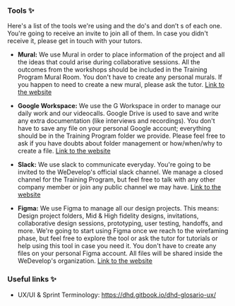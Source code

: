 ### Tools :sparkles:

Here's a list of the tools we're using and the do's and don’t s of each one. You're going to receive an invite to join all of them. In case you didn't receive it, please get in touch with your tutors.

- **Mural:**
We use Mural in order to place information of the project and all the ideas that could arise during collaborative sessions. All the outcomes from the workshops should be included in the Training Program Mural Room. You don't have to create any personal murals. If you happen to need to create a new mural, please ask the tutor.
[Link to the website](https://www.mural.co/)

- **Google Workspace:**
We use the G Workspace in order to manage our daily work and our videocalls. Google Drive is used to save and write any extra documentation (like interviews and recordings). You don't have to save any file on your personal Google account; everything should be in the Training Program folder we provide. Please feel free to ask if you have doubts about folder management or how/when/why to create a file.
[Link to the website](https://workspace.google.com/intl/es-419/features/)

- **Slack:**
We use slack to communicate everyday. You're going to be invited to the WeDevelop's official slack channel. We manage a closed channel for the Training Program, but feel free to talk with any other company member or join any public channel we may have.
[Link to the website](https://slack.com/intl/es-ar/)

- **Figma:**
We use Figma to manage all our design projects. This means: Design project folders, Mid & High fidelity designs, invitations, collaborative design sessions, prototyping, user testing, handoffs, and more.  We're going to start using Figma once we reach to the wirefaming phase, but feel free to explore the tool or ask the tutor for tutorials or help using this tool in case you need it. You don't have to create any files on your personal Figma account. All files will be shared inside the WeDevelop's organization.
[Link to the website](https://www.figma.com/)

### Useful links :sparkles:

- UX/UI & Sprint Terminology: https://dhd.gitbook.io/dhd-glosario-ux/
